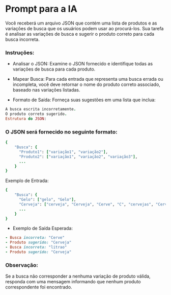 # Prompt para a IA
Você receberá um arquivo JSON que contém uma lista de produtos e as variações de busca que os usuários podem usar ao procurá-los. Sua tarefa é analisar as variações de busca e sugerir o produto correto para cada busca incorreta.

### Instruções:
- Analisar o JSON: Examine o JSON fornecido e identifique todas as variações de busca para cada produto.

- Mapear Busca: Para cada entrada que representa uma busca errada ou incompleta, você deve retornar o nome do produto correto associado, baseado nas variações listadas.

- Formato de Saída: Forneça suas sugestões em uma lista que inclua:
  
```ruby
A busca escrita incorretamente.
O produto correto sugerido.
Estrutura do JSON:
```

### O JSON será fornecido no seguinte formato:
```ruby
{
    "Busca": {
      "Produto1": ["variação1", "variação2"],
      "Produto2": ["variação1", "variação2", "variação3"],
      ...
    }
}
```

Exemplo de Entrada:
```ruby
{
    "Busca": {
      "Gelo": ["gelo", "Gelo"],
      "Cerveja": ["cerveja", "Cerveja", "Cerve", "C", "cervejas", "Cervejas", "litrao", "Litrão"],
      ...
    }
}
```

- Exemplo de Saída Esperada:
```ruby
- Busca incorreta: "Cerve"
- Produto sugerido: "Cerveja"
- Busca incorreta: "litrao"
- Produto sugerido: "Cerveja"
```

### Observação:
Se a busca não corresponder a nenhuma variação de produto válida, responda com uma mensagem informando que nenhum produto correspondente foi encontrado.
